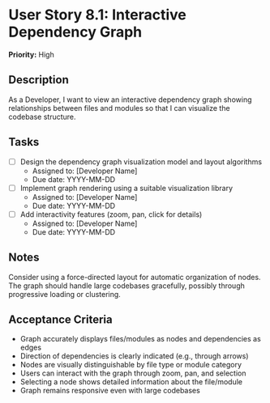 # User Story 8.1: Interactive Dependency Graph

**Priority:** High

## Description
As a Developer, I want to view an interactive dependency graph showing relationships between files and modules so that I can visualize the codebase structure.

## Tasks
- [ ] Design the dependency graph visualization model and layout algorithms
  - Assigned to: [Developer Name]
  - Due date: YYYY-MM-DD
- [ ] Implement graph rendering using a suitable visualization library
  - Assigned to: [Developer Name]
  - Due date: YYYY-MM-DD
- [ ] Add interactivity features (zoom, pan, click for details)
  - Assigned to: [Developer Name]
  - Due date: YYYY-MM-DD

## Notes
Consider using a force-directed layout for automatic organization of nodes. The graph should handle large codebases gracefully, possibly through progressive loading or clustering.

## Acceptance Criteria
- Graph accurately displays files/modules as nodes and dependencies as edges
- Direction of dependencies is clearly indicated (e.g., through arrows)
- Nodes are visually distinguishable by file type or module category
- Users can interact with the graph through zoom, pan, and selection
- Selecting a node shows detailed information about the file/module
- Graph remains responsive even with large codebases